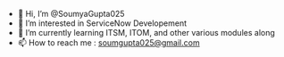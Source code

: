 - 👋 Hi, I’m @SoumyaGupta025
- 👀 I’m interested in ServiceNow Developement
- 🌱 I’m currently learning ITSM, ITOM, and other various modules along
- 📫 How to reach me : soumgupta025@gmail.com
<!---
SoumyaGupta025/SoumyaGupta025 is a ✨ special ✨ repository because its `README.md` (this file) appears on your GitHub profile.
You can click the Preview link to take a look at your changes.
--->
